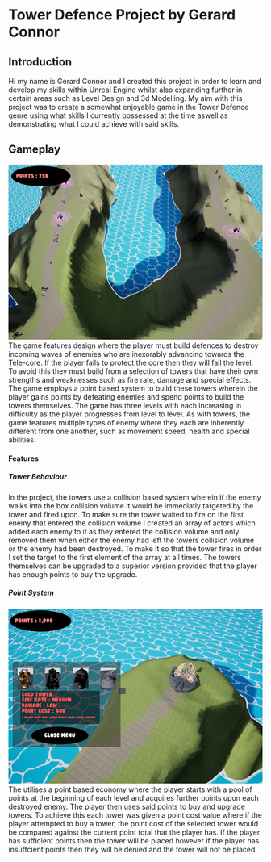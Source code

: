 # Tower Defence Project by Gerard Connor

## Introduction

Hi my name is Gerard Connor and I created this project in order to learn and develop my skills within Unreal Engine whilst also expanding further in certain areas such as Level Design and 3d Modelling. My aim with this project was to create a somewhat enjoyable game in the Tower Defence genre using what skills I currently possessed at the time aswell as demonstrating what I could achieve with said skills.

## Gameplay

![](imgs/GameShot.png)
The game features design where the player must build defences to destroy incoming waves of enemies who are inexorably advancing towards the Tele-core. If the player fails to protect the core then they will fail the level. To avoid this they must build from a selection of towers that have their own strengths and weaknesses such as fire rate, damage and special effects. The game employs a point based system to build these towers wherein the player gains points by defeating enemies and spend points to build the towers themselves. The game has three levels with each increasing in difficulty as the player progresses from level to level. As with towers, the game features multiple types of enemy where they each are inherently different from one another, such as movement speed, health and special abilities.

#### Features

##### Tower Behaviour 
In the project, the towers use a collision based system wherein if the enemy walks into the box collision volume it would be immediatly targeted by the tower and fired upon. To make sure the tower waited to fire on the first enemy that entered the collision volume I created an array of actors which added each enemy to it as they entered the collision volume and only removed them when either the enemy had left the towers collision volume or the enemy had been destroyed. To make it so that the tower fires in order I set the target to the first element of the array at all times. The towers themselves can be upgraded to a superior version provided that the player has enough points to buy the upgrade. 

##### Point System
![](imgs/PointsEx2.png)
The utilises a point based economy where the player starts with a pool of points at the beginning of each level and acquires further points upon each destroyed enemy. The player then uses said points to buy and upgrade towers. To achieve this each tower was given a point cost value where if the player attempted to buy a tower, the point cost of the selected tower would be compared against the current point total that the player has. If the player has sufficient points then the tower will be placed however if the player has insuffcient points then they will be denied and the tower will not be placed.

